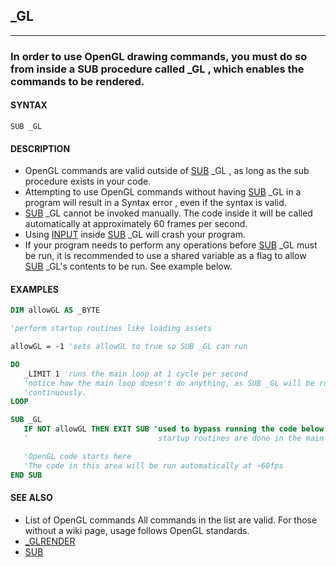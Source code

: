 ## _GL
---

### In order to use OpenGL drawing commands, you must do so from inside a SUB procedure called _GL , which enables the commands to be rendered.

#### SYNTAX

`SUB _GL`

#### DESCRIPTION
* OpenGL commands are valid outside of [SUB](./SUB.md) _GL , as long as the sub procedure exists in your code.
* Attempting to use OpenGL commands without having [SUB](./SUB.md) _GL in a program will result in a Syntax error , even if the syntax is valid.
* [SUB](./SUB.md) _GL cannot be invoked manually. The code inside it will be called automatically at approximately 60 frames per second.
* Using [INPUT](./INPUT.md) inside [SUB](./SUB.md) _GL will crash your program.
* If your program needs to perform any operations before [SUB](./SUB.md) _GL must be run, it is recommended to use a shared variable as a flag to allow [SUB](./SUB.md) _GL's contents to be run. See example below.


#### EXAMPLES
```vb
DIM allowGL AS _BYTE

'perform startup routines like loading assets

allowGL = -1 'sets allowGL to true so SUB _GL can run

DO
   _LIMIT 1 'runs the main loop at 1 cycle per second
   'notice how the main loop doesn't do anything, as SUB _GL will be running
   'continuously.
LOOP

SUB _GL
   IF NOT allowGL THEN EXIT SUB 'used to bypass running the code below until
   '                             startup routines are done in the main module

   'OpenGL code starts here
   'The code in this area will be run automatically at ~60fps
END SUB
```
  


#### SEE ALSO
* List of OpenGL commands All commands in the list are valid. For those without a wiki page, usage follows OpenGL standards.
* [_GLRENDER](./_GLRENDER.md)
* [SUB](./SUB.md)
